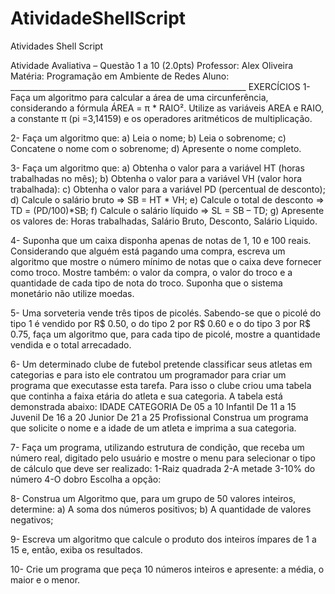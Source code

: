 # AtividadeShellScript
Atividades Shell Script

Atividade Avaliativa – Questão 1 a 10 (2.0pts)
Professor: Alex Oliveira
Matéria: Programação em Ambiente de Redes
Aluno: ___________________________________________________________
EXERCÍCIOS
1-Faça um algoritmo para calcular a área de uma circunferência, considerando a fórmula
ÁREA = π * RAIO². Utilize as variáveis AREA e RAIO, a constante π (pi =3,14159) e os
operadores aritméticos de multiplicação.

2- Faça um algoritmo que:
a) Leia o nome;
 b) Leia o sobrenome;
c) Concatene o nome com o sobrenome;
 d) Apresente o nome completo.
 
 3- Faça um algoritmo que:
 a) Obtenha o valor para a variável HT (horas trabalhadas no mês);
b) Obtenha o valor para a variável VH (valor hora trabalhada):
c) Obtenha o valor para a variável PD (percentual de desconto);
d) Calcule o salário bruto => SB = HT * VH;
e) Calcule o total de desconto => TD = (PD/100)*SB;
f) Calcule o salário líquido => SL = SB – TD;
g) Apresente os valores de: Horas trabalhadas, Salário Bruto, Desconto,
Salário Liquido.

4- Suponha que um caixa disponha apenas de notas de 1, 10 e 100 reais.
Considerando que alguém está pagando uma compra, escreva um algoritmo
que mostre o número mínimo de notas que o caixa deve fornecer como troco.
Mostre também: o valor da compra, o valor do troco e a quantidade de cada
tipo de nota do troco. Suponha que o sistema monetário não utilize moedas.

5- Uma sorveteria vende três tipos de picolés. Sabendo-se que o picolé do tipo 1
é vendido por R$ 0.50, o do tipo 2 por R$ 0.60 e o do tipo 3 por R$ 0.75, faça
um algoritmo que, para cada tipo de picolé, mostre a quantidade vendida e o
total arrecadado.

6- Um determinado clube de futebol pretende classificar seus atletas em
categorias e para isto ele contratou um programador para criar um programa
que executasse esta tarefa. Para isso o clube criou uma tabela que continha a
faixa etária do atleta e sua categoria. A tabela está demonstrada abaixo:
IDADE CATEGORIA
De 05 a 10 Infantil
De 11 a 15 Juvenil
De 16 a 20 Junior
De 21 a 25 Profissional
Construa um programa que solicite o nome e a idade de um atleta e imprima a
sua categoria.

7- Faça um programa, utilizando estrutura de condição, que receba um número
real, digitado pelo usuário e mostre o menu para selecionar o tipo de cálculo que
deve ser realizado:
1-Raiz quadrada
2-A metade
3-10% do número
4-O dobro
Escolha a opção:

8- Construa um Algoritmo que, para um grupo de 50 valores inteiros, determine:
a) A soma dos números positivos;
b) A quantidade de valores negativos;

9- Escreva um algoritmo que calcule o produto dos inteiros ímpares de 1 a 15 e,
então, exiba os resultados.

10- Crie um programa que peça 10 números inteiros e apresente: a média, o maior
e o menor.
